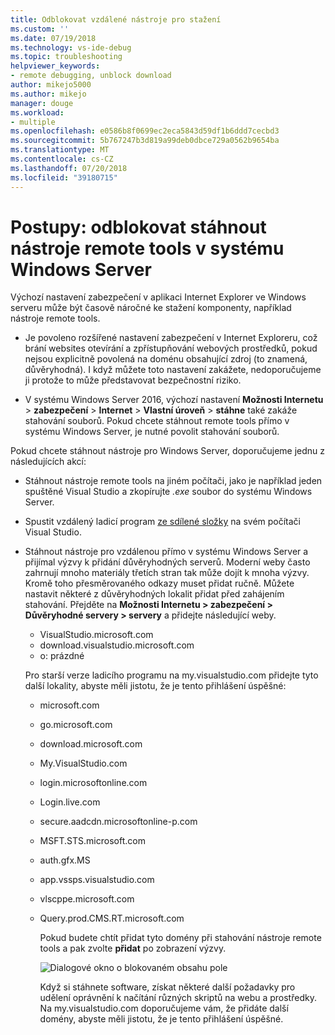 ```yaml
---
title: Odblokovat vzdálené nástroje pro stažení
ms.custom: ''
ms.date: 07/19/2018
ms.technology: vs-ide-debug
ms.topic: troubleshooting
helpviewer_keywords:
- remote debugging, unblock download
author: mikejo5000
ms.author: mikejo
manager: douge
ms.workload:
- multiple
ms.openlocfilehash: e0586b8f0699ec2eca5843d59df1b6ddd7cecbd3
ms.sourcegitcommit: 5b767247b3d819a99deb0dbce729a0562b9654ba
ms.translationtype: MT
ms.contentlocale: cs-CZ
ms.lasthandoff: 07/20/2018
ms.locfileid: "39180715"
---
```

# <a name="how-to-unblock-the-download-of-the-remote-tools-on-windows-server"></a>Postupy: odblokovat stáhnout nástroje remote tools v systému Windows Server

Výchozí nastavení zabezpečení v aplikaci Internet Explorer ve Windows serveru může být časově náročné ke stažení komponenty, například nástroje remote tools.

* Je povoleno rozšířené nastavení zabezpečení v Internet Exploreru, což brání websites otevírání a zpřístupňování webových prostředků, pokud nejsou explicitně povolená na doménu obsahující zdroj (to znamená, důvěryhodná). I když můžete toto nastavení zakážete, nedoporučujeme ji protože to může představovat bezpečnostní riziko.

* V systému Windows Server 2016, výchozí nastavení **Možnosti Internetu** > **zabezpečení** > **Internet**  >   **Vlastní úroveň** > **stáhne** také zakáže stahování souborů. Pokud chcete stáhnout remote tools přímo v systému Windows Server, je nutné povolit stahování souborů.

Pokud chcete stáhnout nástroje pro Windows Server, doporučujeme jednu z následujících akcí:

* Stáhnout nástroje remote tools na jiném počítači, jako je například jeden spuštěné Visual Studio a zkopírujte *.exe* soubor do systému Windows Server.

* Spustit vzdálený ladicí program [ze sdílené složky](../debugger/remote-debugging.md#fileshare_msvsmon) na svém počítači Visual Studio.

* Stáhnout nástroje pro vzdálenou přímo v systému Windows Server a přijímal výzvy k přidání důvěryhodných serverů. Moderní weby často zahrnují mnoho materiály třetích stran tak může dojít k mnoha výzvy. Kromě toho přesměrovaného odkazy muset přidat ručně. Můžete nastavit některé z důvěryhodných lokalit přidat před zahájením stahování. Přejděte na **Možnosti Internetu > zabezpečení > Důvěryhodné servery > servery** a přidejte následující weby.

  * VisualStudio.microsoft.com
  * download.visualstudio.microsoft.com
  * o: prázdné

  Pro starší verze ladicího programu na my.visualstudio.com přidejte tyto další lokality, abyste měli jistotu, že je tento přihlášení úspěšné:

  * microsoft.com
  * go.microsoft.com
  * download.microsoft.com
  * My.VisualStudio.com
  * login.microsoftonline.com
  * Login.live.com
  * secure.aadcdn.microsoftonline-p.com
  * MSFT.STS.microsoft.com
  * auth.gfx.MS
  * app.vssps.visualstudio.com
  * vlscppe.microsoft.com
  * Query.prod.CMS.RT.microsoft.com

    Pokud budete chtít přidat tyto domény při stahování nástroje remote tools a pak zvolte **přidat** po zobrazení výzvy.

    ![Dialogové okno o blokovaném obsahu pole](../debugger/media/remotedbg-blocked-content.png)

    Když si stáhnete software, získat některé další požadavky pro udělení oprávnění k načítání různých skriptů na webu a prostředky. Na my.visualstudio.com doporučujeme vám, že přidáte další domény, abyste měli jistotu, že je tento přihlášení úspěšné.